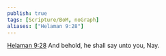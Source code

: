 ```yaml
---
publish: true
tags: [Scripture/BoM, noGraph]
aliases: ["Helaman 9:28"]
---
```

[Helaman 9:28](https://churchofjesuschrist.org/study/scriptures/bofm/hel/9?lang=eng&id=p28#p28) And behold, he shall say unto you, Nay.
